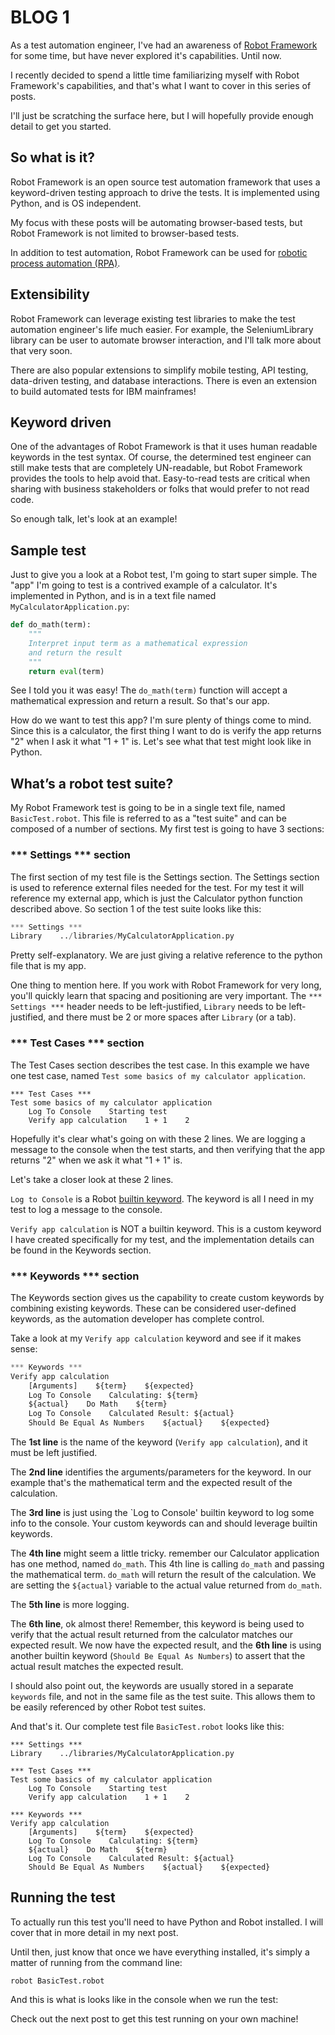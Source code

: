 # BLOG 1

As a test automation engineer, I've had an awareness of [Robot Framework](http://robotframework.org/) for some time, but have never explored it's capabilities.  Until now.  

I recently decided to spend a little time familiarizing myself with Robot Framework's capabilities, and that's what I want to cover in this series of posts.

I'll just be scratching the surface here, but I will hopefully provide enough detail to get you started.

## So what is it?
Robot Framework is an open source test automation framework that uses a keyword-driven testing approach to drive the tests.  It is implemented using Python, and is OS independent.  

My focus with these posts will be automating browser-based tests, but Robot Framework is not limited to browser-based tests.   

In addition to test automation, Robot Framework can be used for [robotic process automation (RPA)](https://robotframework.org/rpa/).

## Extensibility
Robot Framework can leverage existing test libraries to make the test automation engineer's life much easier.  For example, the SeleniumLibrary library can be user to automate browser interaction, and I'll talk more about that very soon.  

There are also popular extensions to simplify mobile testing, API testing, data-driven testing, and database interactions.  There is even an extension to build automated tests for IBM mainframes!

## Keyword driven
One of the advantages of Robot Framework is that it uses human readable keywords in the test syntax.  Of course, the determined test engineer can still make tests that are completely UN-readable, but Robot Framework provides the tools to help avoid that.  Easy-to-read tests are critical when sharing with business stakeholders or folks that would prefer to not read code.

So enough talk, let's look at an example!

## Sample test
Just to give you a look at a Robot test, I'm going to start super simple.  The "app" I'm going to test is a contrived example of a calculator.  It's implemented in Python, and is in a text file named `MyCalculatorApplication.py`:
```python
def do_math(term):
    """
    Interpret input term as a mathematical expression
    and return the result
    """
    return eval(term)
```

See I told you it was easy!  The `do_math(term)` function will accept a mathematical expression and return a result. So that's our app.  

How do we want to test this app?  I'm sure plenty of things come to mind.  Since this is a calculator, the first thing I want to do is verify the app returns "2" when I ask it what "1 + 1" is.  Let's see what that test might look like in Python.

## What’s a robot test suite?
My Robot Framework test is going to be in a single text file, named `BasicTest.robot`.  This file is referred to as a "test suite" and can be composed of a number of sections.  My first test is going to have 3 sections:

### *** Settings *** section
The first section of my test file is the Settings section.  The Settings section is used to reference external files needed for the test.  For my test it will reference my external app, which is just the Calculator python function described above.  So section 1 of the test suite  looks like this:
```python
*** Settings ***
Library    ../libraries/MyCalculatorApplication.py
```

Pretty self-explanatory.  We are just giving a relative reference to the python file that is my app.

One thing to mention here.  If you work with Robot Framework for very long, you'll quickly learn that spacing and positioning are very important.  The `*** Settings ***` header needs to be left-justified, `Library` needs to be left-justified, and there must be 2 or more spaces after `Library` (or a tab). 

### *** Test Cases *** section
The Test Cases section describes the test case.  In this example we have one test case, named `Test some basics of my calculator application`.
```
*** Test Cases ***
Test some basics of my calculator application
    Log To Console    Starting test
    Verify app calculation    1 + 1    2
```
Hopefully it's clear what's going on with these 2 lines.  We are logging a message to the console when the test starts, and then verifying that the app returns "2" when we ask it what "1 + 1" is.  

Let's take a closer look at these 2 lines. 

`Log to Console` is a Robot [builtin keyword](https://robotframework.org/robotframework/latest/libraries/BuiltIn.html).  The keyword is all I need in my test to log a message to the console.

`Verify app calculation` is NOT a builtin keyword.  This is a custom keyword I have created specifically for my test, and the implementation details can be found in the Keywords section.

### *** Keywords *** section
The Keywords section gives us the capability to create custom keywords by combining existing keywords.  These can be considered user-defined keywords, as the automation developer has complete control.

Take a look at my `Verify app calculation` keyword and see if it makes sense:
```python
*** Keywords ***
Verify app calculation 
    [Arguments]    ${term}    ${expected}
    Log To Console    Calculating: ${term}
    ${actual}    Do Math    ${term}
    Log To Console    Calculated Result: ${actual}
    Should Be Equal As Numbers    ${actual}    ${expected}
```

The **1st line** is the name of the keyword (`Verify app calculation`), and it must be left justified.

The **2nd line** identifies the arguments/parameters for the keyword.  In our example that's the mathematical term and the expected result of the calculation.

The **3rd line** is just using the `Log to Console' builtin keyword to log some info to the console.  Your custom keywords can and should leverage builtin keywords.

The **4th line** might seem a little tricky.  remember our Calculator application has one method, named `do_math`.  This 4th line is calling `do_math` and passing the mathematical term.  `do_math` will return the  result of the calculation.  We are setting the `${actual}` variable to the actual value returned from `do_math`.

The **5th line** is more logging.

The **6th line**, ok almost there!  Remember, this keyword is being used to verify that the actual result returned from the calculator matches our expected result.  We now have the expected result, and the **6th line** is using another builtin keyword (`Should Be Equal As Numbers`) to assert that the actual result matches the expected result.

I should also point out, the keywords are usually stored in a separate `keywords` file, and not in the same file as the test suite.  This allows them to be easily referenced by other Robot test suites.  

And that's it.  Our complete test file `BasicTest.robot` looks like this:
```
*** Settings ***
Library    ../libraries/MyCalculatorApplication.py

*** Test Cases ***
Test some basics of my calculator application
    Log To Console    Starting test
    Verify app calculation    1 + 1    2

*** Keywords ***
Verify app calculation 
    [Arguments]    ${term}    ${expected}
    Log To Console    Calculating: ${term}
    ${actual}    Do Math    ${term}
    Log To Console    Calculated Result: ${actual}
    Should Be Equal As Numbers    ${actual}    ${expected}
```
## Running the test
To actually run this test you'll need to have Python and Robot installed.  I will cover that in more detail in my next post.

Until then, just know that once we have everything installed, it's simply a matter of running from the command line:
```
robot BasicTest.robot
```

And this is what is looks like in the console when we run the test:


Check out the next post to get this test running on your own machine!
